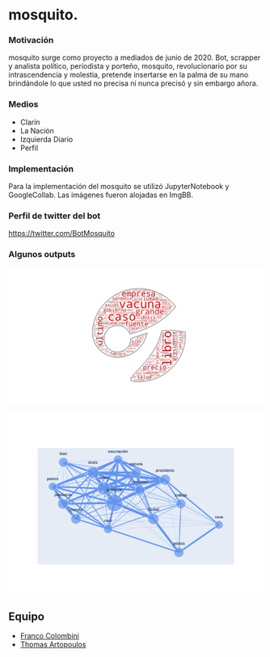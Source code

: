 # mosquito. 

### Motivación

mosquito surge como proyecto a mediados de junio de 2020. Bot, scrapper y analista político, periodista y porteño, mosquito, revolucionario por su intrascendencia y molestia, pretende insertarse en la palma de su mano brindándole lo que usted no precisa ni nunca precisó y sin embargo añora.

### Medios

* Clarín
* La Nación
* Izquierda Diario
* Perfil

### Implementación

Para la implementación del mosquito se utilizó JupyterNotebook y GoogleCollab. Las imágenes fueron alojadas en ImgBB. 

### Perfil de twitter del bot

https://twitter.com/BotMosquito

### Algunos outputs

![](https://github.com/thomasartopoulos/mosquito/blob/main/repositorio/ejemplo_clarin.jpg)

![](https://github.com/thomasartopoulos/mosquito/blob/main/repositorio/relaciondepalabras_clarin.png)

## Equipo

* [Franco Colombini](https://github.com/frankeee)
* [Thomas Artopoulos](https://github.com/thomasartopoulos)

